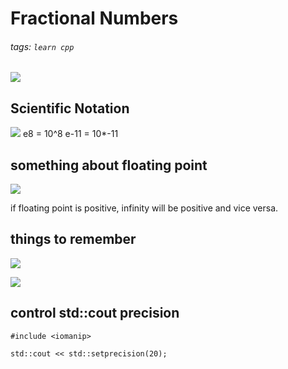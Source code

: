 # Fractional Numbers
###### tags: `learn cpp`

![](https://i.imgur.com/0YSFnDo.png)

## Scientific Notation
![](https://i.imgur.com/qdhR3QP.png)
e8 = 10^8
e-11 = 10*-11

## something about floating point
![](https://i.imgur.com/zjIsoiO.png)


if floating point is positive, infinity will be positive and vice versa.

## things to remember
![](https://i.imgur.com/Tht4CKV.png)

![](https://i.imgur.com/0VRxig8.png)

## control std::cout precision
```cpp=
#include <iomanip>

std::cout << std::setprecision(20);
```